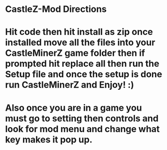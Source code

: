 # CastleZ-Mod Directions
# Hit code then hit install as zip once installed move all the files into your CastleMinerZ game folder then if prompted hit replace all then run the Setup file and once the setup is done run CastleMinerZ and Enjoy! :)
# Also once you are in a game you must go to setting then controls and look for mod menu and change what key makes it pop up.
